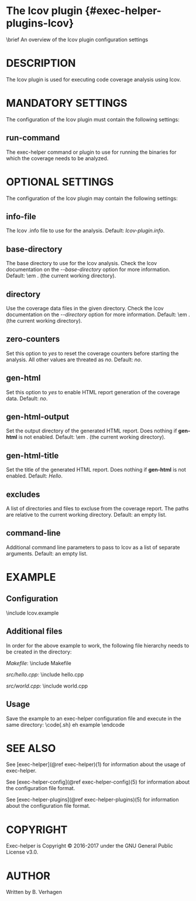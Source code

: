 The lcov plugin  {#exec-helper-plugins-lcov}
===============
\brief An overview of the lcov plugin configuration settings

# DESCRIPTION
The lcov plugin is used for executing code coverage analysis using lcov.

# MANDATORY SETTINGS
The configuration of the lcov plugin must contain the following settings:

## run-command
The exec-helper command or plugin to use for running the binaries for which the coverage needs to be analyzed.

# OPTIONAL SETTINGS
The configuration of the lcov plugin may contain the following settings:

## info-file
The lcov .info file to use for the analysis. Default: _lcov-plugin.info_.

## base-directory
The base directory to use for the lcov analysis. Check the lcov documentation on the _--base-directory_ option for more information. Default: \em . (the current working directory).

## directory
Use the coverage data files in the given directory. Check the lcov documentation on the _--directory_ option for more information. Default: \em . (the current working directory).

## zero-counters
Set this option to _yes_ to reset the coverage counters before starting the analysis. All other values are threated as _no_. Default: _no_.

## gen-html
Set this option to _yes_ to enable HTML report generation of the coverage data. Default: _no_.

## gen-html-output
Set the output directory of the generated HTML report. Does nothing if __gen-html__ is not enabled. Default: \em . (the current working directory).

## gen-html-title
Set the title of the generated HTML report. Does nothing if __gen-html__ is not enabled. Default: _Hello_.

## excludes
A list of directories and files to excluse from the coverage report. The paths are relative to the current working directory. Default: an empty list.
 
## command-line
Additional command line parameters to pass to lcov as a list of separate arguments. Default: an empty list.

# EXAMPLE
## Configuration
\include lcov.example

## Additional files
In order for the above example to work, the following file hierarchy needs to be created in the directory:

_Makefile_:
\include Makefile

_src/hello.cpp:_
\include hello.cpp

_src/world.cpp:_
\include world.cpp

## Usage
Save the example to an exec-helper configuration file and execute in the same directory:
\code{.sh}
eh example
\endcode

# SEE ALSO
See [exec-helper](@ref exec-helper)(1) for information about the usage of exec-helper.

See [exec-helper-config](@ref exec-helper-config)(5) for information about the configuration file format.

See [exec-helper-plugins](@ref exec-helper-plugins)(5) for information about the configuration file format.

# COPYRIGHT
Exec-helper is Copyright &copy; 2016-2017 under the GNU General Public License v3.0.

# AUTHOR
Written by B. Verhagen
